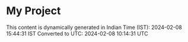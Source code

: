 # My Project

This content is dynamically generated in Indian Time (IST): 2024-02-08 15:44:31 IST
Converted to UTC: 2024-02-08 10:14:31 UTC
